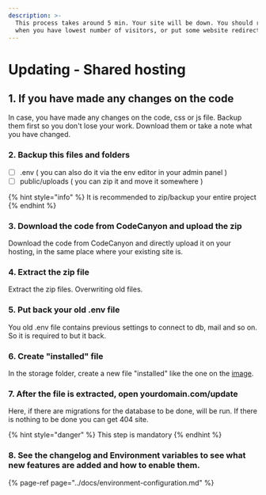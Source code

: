 ```yaml
---
description: >-
  This process takes around 5 min. Your site will be down. You should run it
  when you have lowest number of visitors, or put some website redirect.
---
```


# Updating - Shared hosting

## 1. If you have made any changes on the code

In case, you have made any changes on the code, css or js file. Backup them first so you don't lose your work. Download them or take a note what you have changed. 

### 2. Backup this files and folders

* [ ] .env \( you can also do it via the env editor in your admin panel \) 
* [ ] public/uploads  \( you can zip it and move it somewhere \)

{% hint style="info" %}
It is recommended to zip/backup your entire project
{% endhint %}

### 3. Download the code from CodeCanyon and upload the zip

Download the code from CodeCanyon and directly upload it on your hosting, in the same place where your existing site is.

### 4. Extract the zip file 

Extract the zip files. Overwriting old files.

### 5. Put back your old .env file

You old .env file contains previous settings to connect to db, mail and so on. So it is required to but it back. 

### 6. Create "installed" file

In the storage folder, create a new file "installed" like the one on the [image](https://prntscr.com/vriof4).

### 7. After the file is extracted, open yourdomain.com/update

Here, if there are migrations for the database to be done, will be run. If there is nothing to be done you can get 404 site. 

{% hint style="danger" %}
This step is mandatory
{% endhint %}

### 8. See the changelog and Environment variables to see what new features are added and how to enable them. 

{% page-ref page="../docs/environment-configuration.md" %}





###   





